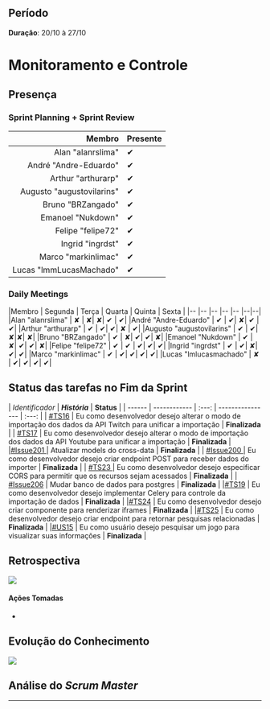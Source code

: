 ## Período

**Duração**: 20/10 à 27/10


# Monitoramento e Controle


## Presença
### Sprint Planning + Sprint Review

|Membro | Presente |
|---:|:---|
|Alan "alanrslima" | &#10004; |
|André "Andre-Eduardo" | &#10004; |
|Arthur "arthurarp" | &#10004; |
|Augusto "augustovilarins" | &#10004; |
|Bruno "BRZangado" | &#10004;|
|Emanoel "Nukdown" | &#10004; |
|Felipe "felipe72" | &#10004; |
|Ingrid "ingrdst" | &#10004; |
|Marco "markinlimac" | &#10004; |
|Lucas "lmmLucasMachado" | &#10004;|

### Daily Meetings


|Membro | Segunda | Terça | Quarta | Quinta | Sexta |
|-- |-- |-- |-- |-- |--|--|
|Alan "alanrslima" | &#x2718; | &#x2718;| &#x2718;| &#10004; | &#10004;|
|André "Andre-Eduardo" | &#10004; | &#10004;| &#x2718;| &#10004; | &#10004;|
|Arthur "arthurarp" | &#10004; | &#10004;| &#10004;| &#x2718; | &#10004;|
|Augusto "augustovilarins" | &#10004; | &#10004;| &#x2718;|&#x2718;| &#x2718;|
|Bruno "BRZangado" | &#10004; | &#x2718;| &#10004;| &#10004;| &#x2718;|
|Emanoel "Nukdown" | &#10004; | &#x2718;| &#10004;| &#10004;| &#x2718;|
|Felipe "felipe72" | &#10004; | &#10004; | &#10004;| &#10004;| &#10004;|
|Ingrid "ingrdst" | &#10004; | &#10004;| &#x2718;| &#10004;| &#10004;|
|Marco "markinlimac" | &#10004; | &#10004;| &#10004;| &#10004;| &#10004;|
|Lucas "lmlucasmachado" | &#x2718; | &#10004;| &#10004;| &#10004;| &#10004;|



## Status das tarefas no Fim da Sprint


| *Identificador* | ***História*** | **Status** |
| ------ | ------------ |     :---:     |  ---------------- | :---:  |
| [#TS16](https://github.com/fga-eps-mds/2018.2-GamesBI/issues/192) | Eu como desenvolvedor desejo alterar o modo de importação dos dados da API Twitch para unificar a importação  | **Finalizada**  |
| [#TS17](https://github.com/fga-eps-mds/2018.2-GamesBI/issues/191) | Eu como desenvolvedor desejo alterar o modo de importação dos dados da API Youtube para unificar a importação | **Finalizada**  |
|[#Issue201 ](https://github.com/fga-eps-mds/2018.2-GamesBI/issues/201) | Atualizar models do cross-data | **Finalizada**  |
| [#Issue200 ](https://github.com/fga-eps-mds/2018.2-GamesBI/issues/200) | Eu como desenvolvedor desejo criar endpoint POST para receber dados do importer | **Finalizada**  |
| [#TS23 ](https://github.com/fga-eps-mds/2018.2-GamesBI/issues/205) | Eu como desenvolvedor desejo especificar CORS para permitir que os recursos sejam acessados | **Finalizada**  |
| [#Issue206](https://github.com/fga-eps-mds/2018.2-GamesBI/issues/97) | Mudar banco de dados para postgres | **Finalizada**  |
|[#TS19](https://github.com/fga-eps-mds/2018.2-GamesBI/issues/212) | Eu como desenvolvedor desejo implementar Celery para controle da importação de dados | **Finalizada**  |
|[#TS24](https://github.com/fga-eps-mds/2018.2-GamesBI/issues/203) | Eu como desenvolvedor desejo criar componente para renderizar iframes | **Finalizada**  |
|[#TS25](https://github.com/fga-eps-mds/2018.2-GamesBI/issues/204) | Eu como desenvolvedor desejo criar endpoint para retornar pesquisas relacionadas | **Finalizada**  |
|[#US15](https://github.com/fga-eps-mds/2018.2-GamesBI/issues/188) | Eu como usuário desejo pesquisar um jogo para visualizar suas informações  | **Finalizada**  |



## Retrospectiva

<img src="https://i.imgur.com/6HbC7Dh.png">


#### Ações Tomadas

-

## Evolução do Conhecimento

<img src="https://i.imgur.com/udVg1M8.png">

## Análise do <i>Scrum Master</i>    





***
